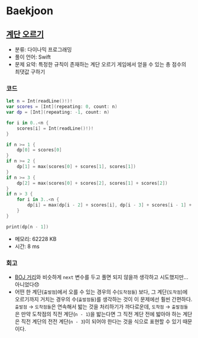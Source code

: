 # Baekjoon

## [계단 오르기](https://www.acmicpc.net/problem/2579)

* 분류: 다이나믹 프로그래밍
* 풀이 언어: Swift
* 문제 요약: 특정한 규칙이 존재하는 계단 오르기 게임에서 얻을 수 있는 총 점수의 최댓값 구하기

### 코드

```swift
let n = Int(readLine()!)!
var scores = [Int](repeating: 0, count: n)
var dp = [Int](repeating: -1, count: n)

for i in 0..<n {
    scores[i] = Int(readLine()!)!
}

if n >= 1 {
    dp[0] = scores[0]
}
if n >= 2 {
    dp[1] = max(scores[0] + scores[1], scores[1])
}
if n >= 3 {
    dp[2] = max(scores[0] + scores[2], scores[1] + scores[2])
}
if n > 3 {
    for i in 3..<n {
        dp[i] = max(dp[i - 2] + scores[i], dp[i - 3] + scores[i - 1] + scores[i])
    }
}

print(dp[n - 1])
```

* 메모리: 62228 KB
* 시간: 8 ms

### 회고

* [BOJ 거리](https://github.com/iOS-study-delicato/Algorithm-Study/blob/master/1song2/baekjoon/silver1-12026.md)와 비슷하게 `next` 변수를 두고 풀면 되지 않을까 생각하고 시도했지만... 아니었다😞
* 어떤 한 계단(`출발점`)에서 오를 수 있는 경우의 수(`도착점들`) 보다, 그 계단(`도착점`)에 오르기까지 거치는 경우의 수(`출발점들`)를 생각하는 것이 이 문제에선 훨씬 간편하다. `출발점` → `도착점들`은 연속해서 밟는 것을 처리하기가 까다로운데, `도착점` → `출발점들`은 만약 도착점의 직전 계단(`n - 1`)을 밟는다면 그 직전 계단 전에 밟아야 하는 계단은 직전 계단의 전전 계단(`n - 3`)이 되어야 한다는 것을 식으로 표현할 수 있기 때문이다.